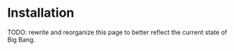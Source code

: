 # Installation

TODO: rewrite and reorganize this page to better reflect the current state of Big Bang.

